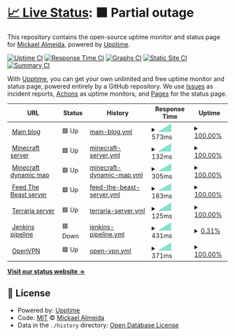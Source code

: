 # [📈 Live Status](https://status.jaajeur.xyz): <!--live status--> **🟧 Partial outage**

This repository contains the open-source uptime monitor and status page for [Mickael Almeida](https://status.jaajeur.xyz), powered by [Upptime](https://github.com/upptime/upptime).

[![Uptime CI](https://github.com/Captn138/status/workflows/Uptime%20CI/badge.svg)](https://github.com/Captn138/status/actions?query=workflow%3A%22Uptime+CI%22)
[![Response Time CI](https://github.com/Captn138/status/workflows/Response%20Time%20CI/badge.svg)](https://github.com/Captn138/status/actions?query=workflow%3A%22Response+Time+CI%22)
[![Graphs CI](https://github.com/Captn138/status/workflows/Graphs%20CI/badge.svg)](https://github.com/Captn138/status/actions?query=workflow%3A%22Graphs+CI%22)
[![Static Site CI](https://github.com/Captn138/status/workflows/Static%20Site%20CI/badge.svg)](https://github.com/Captn138/status/actions?query=workflow%3A%22Static+Site+CI%22)
[![Summary CI](https://github.com/Captn138/status/workflows/Summary%20CI/badge.svg)](https://github.com/Captn138/status/actions?query=workflow%3A%22Summary+CI%22)

With [Upptime](https://upptime.js.org), you can get your own unlimited and free uptime monitor and status page, powered entirely by a GitHub repository. We use [Issues](https://github.com/Captn138/status/issues) as incident reports, [Actions](https://github.com/Captn138/status/actions) as uptime monitors, and [Pages](https://status.jaajeur.xyz) for the status page.

<!--start: status pages-->
<!-- This summary is generated by Upptime (https://github.com/upptime/upptime) -->
<!-- Do not edit this manually, your changes will be overwritten -->
<!-- prettier-ignore -->
| URL | Status | History | Response Time | Uptime |
| --- | ------ | ------- | ------------- | ------ |
| <img alt="" src="https://favicons.githubusercontent.com/www.jaajeur.xyz" height="13"> [Main blog](https://www.jaajeur.xyz) | 🟩 Up | [main-blog.yml](https://github.com/Captn138/status/commits/HEAD/history/main-blog.yml) | <details><summary><img alt="Response time graph" src="./graphs/main-blog/response-time-week.png" height="20"> 573ms</summary><br><a href="https://status.jaajeur.xyz/history/main-blog"><img alt="Response time 573" src="https://img.shields.io/endpoint?url=https%3A%2F%2Fraw.githubusercontent.com%2FCaptn138%2Fstatus%2FHEAD%2Fapi%2Fmain-blog%2Fresponse-time.json"></a><br><a href="https://status.jaajeur.xyz/history/main-blog"><img alt="24-hour response time 573" src="https://img.shields.io/endpoint?url=https%3A%2F%2Fraw.githubusercontent.com%2FCaptn138%2Fstatus%2FHEAD%2Fapi%2Fmain-blog%2Fresponse-time-day.json"></a><br><a href="https://status.jaajeur.xyz/history/main-blog"><img alt="7-day response time 573" src="https://img.shields.io/endpoint?url=https%3A%2F%2Fraw.githubusercontent.com%2FCaptn138%2Fstatus%2FHEAD%2Fapi%2Fmain-blog%2Fresponse-time-week.json"></a><br><a href="https://status.jaajeur.xyz/history/main-blog"><img alt="30-day response time 573" src="https://img.shields.io/endpoint?url=https%3A%2F%2Fraw.githubusercontent.com%2FCaptn138%2Fstatus%2FHEAD%2Fapi%2Fmain-blog%2Fresponse-time-month.json"></a><br><a href="https://status.jaajeur.xyz/history/main-blog"><img alt="1-year response time 573" src="https://img.shields.io/endpoint?url=https%3A%2F%2Fraw.githubusercontent.com%2FCaptn138%2Fstatus%2FHEAD%2Fapi%2Fmain-blog%2Fresponse-time-year.json"></a></details> | <details><summary><a href="https://status.jaajeur.xyz/history/main-blog">100.00%</a></summary><a href="https://status.jaajeur.xyz/history/main-blog"><img alt="All-time uptime 100.00%" src="https://img.shields.io/endpoint?url=https%3A%2F%2Fraw.githubusercontent.com%2FCaptn138%2Fstatus%2FHEAD%2Fapi%2Fmain-blog%2Fuptime.json"></a><br><a href="https://status.jaajeur.xyz/history/main-blog"><img alt="24-hour uptime 100.00%" src="https://img.shields.io/endpoint?url=https%3A%2F%2Fraw.githubusercontent.com%2FCaptn138%2Fstatus%2FHEAD%2Fapi%2Fmain-blog%2Fuptime-day.json"></a><br><a href="https://status.jaajeur.xyz/history/main-blog"><img alt="7-day uptime 100.00%" src="https://img.shields.io/endpoint?url=https%3A%2F%2Fraw.githubusercontent.com%2FCaptn138%2Fstatus%2FHEAD%2Fapi%2Fmain-blog%2Fuptime-week.json"></a><br><a href="https://status.jaajeur.xyz/history/main-blog"><img alt="30-day uptime 100.00%" src="https://img.shields.io/endpoint?url=https%3A%2F%2Fraw.githubusercontent.com%2FCaptn138%2Fstatus%2FHEAD%2Fapi%2Fmain-blog%2Fuptime-month.json"></a><br><a href="https://status.jaajeur.xyz/history/main-blog"><img alt="1-year uptime 100.00%" src="https://img.shields.io/endpoint?url=https%3A%2F%2Fraw.githubusercontent.com%2FCaptn138%2Fstatus%2FHEAD%2Fapi%2Fmain-blog%2Fuptime-year.json"></a></details>
| <img alt="" src="https://favicons.githubusercontent.com/null" height="13"> [Minecraft server](minecraft.jaajeur.xyz) | 🟩 Up | [minecraft-server.yml](https://github.com/Captn138/status/commits/HEAD/history/minecraft-server.yml) | <details><summary><img alt="Response time graph" src="./graphs/minecraft-server/response-time-week.png" height="20"> 132ms</summary><br><a href="https://status.jaajeur.xyz/history/minecraft-server"><img alt="Response time 132" src="https://img.shields.io/endpoint?url=https%3A%2F%2Fraw.githubusercontent.com%2FCaptn138%2Fstatus%2FHEAD%2Fapi%2Fminecraft-server%2Fresponse-time.json"></a><br><a href="https://status.jaajeur.xyz/history/minecraft-server"><img alt="24-hour response time 132" src="https://img.shields.io/endpoint?url=https%3A%2F%2Fraw.githubusercontent.com%2FCaptn138%2Fstatus%2FHEAD%2Fapi%2Fminecraft-server%2Fresponse-time-day.json"></a><br><a href="https://status.jaajeur.xyz/history/minecraft-server"><img alt="7-day response time 132" src="https://img.shields.io/endpoint?url=https%3A%2F%2Fraw.githubusercontent.com%2FCaptn138%2Fstatus%2FHEAD%2Fapi%2Fminecraft-server%2Fresponse-time-week.json"></a><br><a href="https://status.jaajeur.xyz/history/minecraft-server"><img alt="30-day response time 132" src="https://img.shields.io/endpoint?url=https%3A%2F%2Fraw.githubusercontent.com%2FCaptn138%2Fstatus%2FHEAD%2Fapi%2Fminecraft-server%2Fresponse-time-month.json"></a><br><a href="https://status.jaajeur.xyz/history/minecraft-server"><img alt="1-year response time 132" src="https://img.shields.io/endpoint?url=https%3A%2F%2Fraw.githubusercontent.com%2FCaptn138%2Fstatus%2FHEAD%2Fapi%2Fminecraft-server%2Fresponse-time-year.json"></a></details> | <details><summary><a href="https://status.jaajeur.xyz/history/minecraft-server">100.00%</a></summary><a href="https://status.jaajeur.xyz/history/minecraft-server"><img alt="All-time uptime 100.00%" src="https://img.shields.io/endpoint?url=https%3A%2F%2Fraw.githubusercontent.com%2FCaptn138%2Fstatus%2FHEAD%2Fapi%2Fminecraft-server%2Fuptime.json"></a><br><a href="https://status.jaajeur.xyz/history/minecraft-server"><img alt="24-hour uptime 100.00%" src="https://img.shields.io/endpoint?url=https%3A%2F%2Fraw.githubusercontent.com%2FCaptn138%2Fstatus%2FHEAD%2Fapi%2Fminecraft-server%2Fuptime-day.json"></a><br><a href="https://status.jaajeur.xyz/history/minecraft-server"><img alt="7-day uptime 100.00%" src="https://img.shields.io/endpoint?url=https%3A%2F%2Fraw.githubusercontent.com%2FCaptn138%2Fstatus%2FHEAD%2Fapi%2Fminecraft-server%2Fuptime-week.json"></a><br><a href="https://status.jaajeur.xyz/history/minecraft-server"><img alt="30-day uptime 100.00%" src="https://img.shields.io/endpoint?url=https%3A%2F%2Fraw.githubusercontent.com%2FCaptn138%2Fstatus%2FHEAD%2Fapi%2Fminecraft-server%2Fuptime-month.json"></a><br><a href="https://status.jaajeur.xyz/history/minecraft-server"><img alt="1-year uptime 100.00%" src="https://img.shields.io/endpoint?url=https%3A%2F%2Fraw.githubusercontent.com%2FCaptn138%2Fstatus%2FHEAD%2Fapi%2Fminecraft-server%2Fuptime-year.json"></a></details>
| <img alt="" src="https://favicons.githubusercontent.com/minecraft.jaajeur.xyz" height="13"> [Minecraft dynamic map](https://minecraft.jaajeur.xyz) | 🟩 Up | [minecraft-dynamic-map.yml](https://github.com/Captn138/status/commits/HEAD/history/minecraft-dynamic-map.yml) | <details><summary><img alt="Response time graph" src="./graphs/minecraft-dynamic-map/response-time-week.png" height="20"> 305ms</summary><br><a href="https://status.jaajeur.xyz/history/minecraft-dynamic-map"><img alt="Response time 305" src="https://img.shields.io/endpoint?url=https%3A%2F%2Fraw.githubusercontent.com%2FCaptn138%2Fstatus%2FHEAD%2Fapi%2Fminecraft-dynamic-map%2Fresponse-time.json"></a><br><a href="https://status.jaajeur.xyz/history/minecraft-dynamic-map"><img alt="24-hour response time 305" src="https://img.shields.io/endpoint?url=https%3A%2F%2Fraw.githubusercontent.com%2FCaptn138%2Fstatus%2FHEAD%2Fapi%2Fminecraft-dynamic-map%2Fresponse-time-day.json"></a><br><a href="https://status.jaajeur.xyz/history/minecraft-dynamic-map"><img alt="7-day response time 305" src="https://img.shields.io/endpoint?url=https%3A%2F%2Fraw.githubusercontent.com%2FCaptn138%2Fstatus%2FHEAD%2Fapi%2Fminecraft-dynamic-map%2Fresponse-time-week.json"></a><br><a href="https://status.jaajeur.xyz/history/minecraft-dynamic-map"><img alt="30-day response time 305" src="https://img.shields.io/endpoint?url=https%3A%2F%2Fraw.githubusercontent.com%2FCaptn138%2Fstatus%2FHEAD%2Fapi%2Fminecraft-dynamic-map%2Fresponse-time-month.json"></a><br><a href="https://status.jaajeur.xyz/history/minecraft-dynamic-map"><img alt="1-year response time 305" src="https://img.shields.io/endpoint?url=https%3A%2F%2Fraw.githubusercontent.com%2FCaptn138%2Fstatus%2FHEAD%2Fapi%2Fminecraft-dynamic-map%2Fresponse-time-year.json"></a></details> | <details><summary><a href="https://status.jaajeur.xyz/history/minecraft-dynamic-map">100.00%</a></summary><a href="https://status.jaajeur.xyz/history/minecraft-dynamic-map"><img alt="All-time uptime 100.00%" src="https://img.shields.io/endpoint?url=https%3A%2F%2Fraw.githubusercontent.com%2FCaptn138%2Fstatus%2FHEAD%2Fapi%2Fminecraft-dynamic-map%2Fuptime.json"></a><br><a href="https://status.jaajeur.xyz/history/minecraft-dynamic-map"><img alt="24-hour uptime 100.00%" src="https://img.shields.io/endpoint?url=https%3A%2F%2Fraw.githubusercontent.com%2FCaptn138%2Fstatus%2FHEAD%2Fapi%2Fminecraft-dynamic-map%2Fuptime-day.json"></a><br><a href="https://status.jaajeur.xyz/history/minecraft-dynamic-map"><img alt="7-day uptime 100.00%" src="https://img.shields.io/endpoint?url=https%3A%2F%2Fraw.githubusercontent.com%2FCaptn138%2Fstatus%2FHEAD%2Fapi%2Fminecraft-dynamic-map%2Fuptime-week.json"></a><br><a href="https://status.jaajeur.xyz/history/minecraft-dynamic-map"><img alt="30-day uptime 100.00%" src="https://img.shields.io/endpoint?url=https%3A%2F%2Fraw.githubusercontent.com%2FCaptn138%2Fstatus%2FHEAD%2Fapi%2Fminecraft-dynamic-map%2Fuptime-month.json"></a><br><a href="https://status.jaajeur.xyz/history/minecraft-dynamic-map"><img alt="1-year uptime 100.00%" src="https://img.shields.io/endpoint?url=https%3A%2F%2Fraw.githubusercontent.com%2FCaptn138%2Fstatus%2FHEAD%2Fapi%2Fminecraft-dynamic-map%2Fuptime-year.json"></a></details>
| <img alt="" src="https://favicons.githubusercontent.com/null" height="13"> [Feed The Beast server](ftb.jaajeur.xyz) | 🟩 Up | [feed-the-beast-server.yml](https://github.com/Captn138/status/commits/HEAD/history/feed-the-beast-server.yml) | <details><summary><img alt="Response time graph" src="./graphs/feed-the-beast-server/response-time-week.png" height="20"> 183ms</summary><br><a href="https://status.jaajeur.xyz/history/feed-the-beast-server"><img alt="Response time 183" src="https://img.shields.io/endpoint?url=https%3A%2F%2Fraw.githubusercontent.com%2FCaptn138%2Fstatus%2FHEAD%2Fapi%2Ffeed-the-beast-server%2Fresponse-time.json"></a><br><a href="https://status.jaajeur.xyz/history/feed-the-beast-server"><img alt="24-hour response time 183" src="https://img.shields.io/endpoint?url=https%3A%2F%2Fraw.githubusercontent.com%2FCaptn138%2Fstatus%2FHEAD%2Fapi%2Ffeed-the-beast-server%2Fresponse-time-day.json"></a><br><a href="https://status.jaajeur.xyz/history/feed-the-beast-server"><img alt="7-day response time 183" src="https://img.shields.io/endpoint?url=https%3A%2F%2Fraw.githubusercontent.com%2FCaptn138%2Fstatus%2FHEAD%2Fapi%2Ffeed-the-beast-server%2Fresponse-time-week.json"></a><br><a href="https://status.jaajeur.xyz/history/feed-the-beast-server"><img alt="30-day response time 183" src="https://img.shields.io/endpoint?url=https%3A%2F%2Fraw.githubusercontent.com%2FCaptn138%2Fstatus%2FHEAD%2Fapi%2Ffeed-the-beast-server%2Fresponse-time-month.json"></a><br><a href="https://status.jaajeur.xyz/history/feed-the-beast-server"><img alt="1-year response time 183" src="https://img.shields.io/endpoint?url=https%3A%2F%2Fraw.githubusercontent.com%2FCaptn138%2Fstatus%2FHEAD%2Fapi%2Ffeed-the-beast-server%2Fresponse-time-year.json"></a></details> | <details><summary><a href="https://status.jaajeur.xyz/history/feed-the-beast-server">100.00%</a></summary><a href="https://status.jaajeur.xyz/history/feed-the-beast-server"><img alt="All-time uptime 100.00%" src="https://img.shields.io/endpoint?url=https%3A%2F%2Fraw.githubusercontent.com%2FCaptn138%2Fstatus%2FHEAD%2Fapi%2Ffeed-the-beast-server%2Fuptime.json"></a><br><a href="https://status.jaajeur.xyz/history/feed-the-beast-server"><img alt="24-hour uptime 100.00%" src="https://img.shields.io/endpoint?url=https%3A%2F%2Fraw.githubusercontent.com%2FCaptn138%2Fstatus%2FHEAD%2Fapi%2Ffeed-the-beast-server%2Fuptime-day.json"></a><br><a href="https://status.jaajeur.xyz/history/feed-the-beast-server"><img alt="7-day uptime 100.00%" src="https://img.shields.io/endpoint?url=https%3A%2F%2Fraw.githubusercontent.com%2FCaptn138%2Fstatus%2FHEAD%2Fapi%2Ffeed-the-beast-server%2Fuptime-week.json"></a><br><a href="https://status.jaajeur.xyz/history/feed-the-beast-server"><img alt="30-day uptime 100.00%" src="https://img.shields.io/endpoint?url=https%3A%2F%2Fraw.githubusercontent.com%2FCaptn138%2Fstatus%2FHEAD%2Fapi%2Ffeed-the-beast-server%2Fuptime-month.json"></a><br><a href="https://status.jaajeur.xyz/history/feed-the-beast-server"><img alt="1-year uptime 100.00%" src="https://img.shields.io/endpoint?url=https%3A%2F%2Fraw.githubusercontent.com%2FCaptn138%2Fstatus%2FHEAD%2Fapi%2Ffeed-the-beast-server%2Fuptime-year.json"></a></details>
| <img alt="" src="https://favicons.githubusercontent.com/null" height="13"> [Terraria server](terraria.jaajeur.xyz) | 🟩 Up | [terraria-server.yml](https://github.com/Captn138/status/commits/HEAD/history/terraria-server.yml) | <details><summary><img alt="Response time graph" src="./graphs/terraria-server/response-time-week.png" height="20"> 125ms</summary><br><a href="https://status.jaajeur.xyz/history/terraria-server"><img alt="Response time 125" src="https://img.shields.io/endpoint?url=https%3A%2F%2Fraw.githubusercontent.com%2FCaptn138%2Fstatus%2FHEAD%2Fapi%2Fterraria-server%2Fresponse-time.json"></a><br><a href="https://status.jaajeur.xyz/history/terraria-server"><img alt="24-hour response time 125" src="https://img.shields.io/endpoint?url=https%3A%2F%2Fraw.githubusercontent.com%2FCaptn138%2Fstatus%2FHEAD%2Fapi%2Fterraria-server%2Fresponse-time-day.json"></a><br><a href="https://status.jaajeur.xyz/history/terraria-server"><img alt="7-day response time 125" src="https://img.shields.io/endpoint?url=https%3A%2F%2Fraw.githubusercontent.com%2FCaptn138%2Fstatus%2FHEAD%2Fapi%2Fterraria-server%2Fresponse-time-week.json"></a><br><a href="https://status.jaajeur.xyz/history/terraria-server"><img alt="30-day response time 125" src="https://img.shields.io/endpoint?url=https%3A%2F%2Fraw.githubusercontent.com%2FCaptn138%2Fstatus%2FHEAD%2Fapi%2Fterraria-server%2Fresponse-time-month.json"></a><br><a href="https://status.jaajeur.xyz/history/terraria-server"><img alt="1-year response time 125" src="https://img.shields.io/endpoint?url=https%3A%2F%2Fraw.githubusercontent.com%2FCaptn138%2Fstatus%2FHEAD%2Fapi%2Fterraria-server%2Fresponse-time-year.json"></a></details> | <details><summary><a href="https://status.jaajeur.xyz/history/terraria-server">100.00%</a></summary><a href="https://status.jaajeur.xyz/history/terraria-server"><img alt="All-time uptime 100.00%" src="https://img.shields.io/endpoint?url=https%3A%2F%2Fraw.githubusercontent.com%2FCaptn138%2Fstatus%2FHEAD%2Fapi%2Fterraria-server%2Fuptime.json"></a><br><a href="https://status.jaajeur.xyz/history/terraria-server"><img alt="24-hour uptime 100.00%" src="https://img.shields.io/endpoint?url=https%3A%2F%2Fraw.githubusercontent.com%2FCaptn138%2Fstatus%2FHEAD%2Fapi%2Fterraria-server%2Fuptime-day.json"></a><br><a href="https://status.jaajeur.xyz/history/terraria-server"><img alt="7-day uptime 100.00%" src="https://img.shields.io/endpoint?url=https%3A%2F%2Fraw.githubusercontent.com%2FCaptn138%2Fstatus%2FHEAD%2Fapi%2Fterraria-server%2Fuptime-week.json"></a><br><a href="https://status.jaajeur.xyz/history/terraria-server"><img alt="30-day uptime 100.00%" src="https://img.shields.io/endpoint?url=https%3A%2F%2Fraw.githubusercontent.com%2FCaptn138%2Fstatus%2FHEAD%2Fapi%2Fterraria-server%2Fuptime-month.json"></a><br><a href="https://status.jaajeur.xyz/history/terraria-server"><img alt="1-year uptime 100.00%" src="https://img.shields.io/endpoint?url=https%3A%2F%2Fraw.githubusercontent.com%2FCaptn138%2Fstatus%2FHEAD%2Fapi%2Fterraria-server%2Fuptime-year.json"></a></details>
| <img alt="" src="https://favicons.githubusercontent.com/jenkins.jaajeur.xyz" height="13"> [Jenkins pipeline](https://jenkins.jaajeur.xyz) | 🟥 Down | [jenkins-pipeline.yml](https://github.com/Captn138/status/commits/HEAD/history/jenkins-pipeline.yml) | <details><summary><img alt="Response time graph" src="./graphs/jenkins-pipeline/response-time-week.png" height="20"> 431ms</summary><br><a href="https://status.jaajeur.xyz/history/jenkins-pipeline"><img alt="Response time 431" src="https://img.shields.io/endpoint?url=https%3A%2F%2Fraw.githubusercontent.com%2FCaptn138%2Fstatus%2FHEAD%2Fapi%2Fjenkins-pipeline%2Fresponse-time.json"></a><br><a href="https://status.jaajeur.xyz/history/jenkins-pipeline"><img alt="24-hour response time 431" src="https://img.shields.io/endpoint?url=https%3A%2F%2Fraw.githubusercontent.com%2FCaptn138%2Fstatus%2FHEAD%2Fapi%2Fjenkins-pipeline%2Fresponse-time-day.json"></a><br><a href="https://status.jaajeur.xyz/history/jenkins-pipeline"><img alt="7-day response time 431" src="https://img.shields.io/endpoint?url=https%3A%2F%2Fraw.githubusercontent.com%2FCaptn138%2Fstatus%2FHEAD%2Fapi%2Fjenkins-pipeline%2Fresponse-time-week.json"></a><br><a href="https://status.jaajeur.xyz/history/jenkins-pipeline"><img alt="30-day response time 431" src="https://img.shields.io/endpoint?url=https%3A%2F%2Fraw.githubusercontent.com%2FCaptn138%2Fstatus%2FHEAD%2Fapi%2Fjenkins-pipeline%2Fresponse-time-month.json"></a><br><a href="https://status.jaajeur.xyz/history/jenkins-pipeline"><img alt="1-year response time 431" src="https://img.shields.io/endpoint?url=https%3A%2F%2Fraw.githubusercontent.com%2FCaptn138%2Fstatus%2FHEAD%2Fapi%2Fjenkins-pipeline%2Fresponse-time-year.json"></a></details> | <details><summary><a href="https://status.jaajeur.xyz/history/jenkins-pipeline">0.31%</a></summary><a href="https://status.jaajeur.xyz/history/jenkins-pipeline"><img alt="All-time uptime 0.31%" src="https://img.shields.io/endpoint?url=https%3A%2F%2Fraw.githubusercontent.com%2FCaptn138%2Fstatus%2FHEAD%2Fapi%2Fjenkins-pipeline%2Fuptime.json"></a><br><a href="https://status.jaajeur.xyz/history/jenkins-pipeline"><img alt="24-hour uptime 0.31%" src="https://img.shields.io/endpoint?url=https%3A%2F%2Fraw.githubusercontent.com%2FCaptn138%2Fstatus%2FHEAD%2Fapi%2Fjenkins-pipeline%2Fuptime-day.json"></a><br><a href="https://status.jaajeur.xyz/history/jenkins-pipeline"><img alt="7-day uptime 0.31%" src="https://img.shields.io/endpoint?url=https%3A%2F%2Fraw.githubusercontent.com%2FCaptn138%2Fstatus%2FHEAD%2Fapi%2Fjenkins-pipeline%2Fuptime-week.json"></a><br><a href="https://status.jaajeur.xyz/history/jenkins-pipeline"><img alt="30-day uptime 0.31%" src="https://img.shields.io/endpoint?url=https%3A%2F%2Fraw.githubusercontent.com%2FCaptn138%2Fstatus%2FHEAD%2Fapi%2Fjenkins-pipeline%2Fuptime-month.json"></a><br><a href="https://status.jaajeur.xyz/history/jenkins-pipeline"><img alt="1-year uptime 0.31%" src="https://img.shields.io/endpoint?url=https%3A%2F%2Fraw.githubusercontent.com%2FCaptn138%2Fstatus%2FHEAD%2Fapi%2Fjenkins-pipeline%2Fuptime-year.json"></a></details>
| <img alt="" src="https://favicons.githubusercontent.com/null" height="13"> [OpenVPN](jaajeur.xyz) | 🟩 Up | [open-vpn.yml](https://github.com/Captn138/status/commits/HEAD/history/open-vpn.yml) | <details><summary><img alt="Response time graph" src="./graphs/open-vpn/response-time-week.png" height="20"> 371ms</summary><br><a href="https://status.jaajeur.xyz/history/open-vpn"><img alt="Response time 371" src="https://img.shields.io/endpoint?url=https%3A%2F%2Fraw.githubusercontent.com%2FCaptn138%2Fstatus%2FHEAD%2Fapi%2Fopen-vpn%2Fresponse-time.json"></a><br><a href="https://status.jaajeur.xyz/history/open-vpn"><img alt="24-hour response time 371" src="https://img.shields.io/endpoint?url=https%3A%2F%2Fraw.githubusercontent.com%2FCaptn138%2Fstatus%2FHEAD%2Fapi%2Fopen-vpn%2Fresponse-time-day.json"></a><br><a href="https://status.jaajeur.xyz/history/open-vpn"><img alt="7-day response time 371" src="https://img.shields.io/endpoint?url=https%3A%2F%2Fraw.githubusercontent.com%2FCaptn138%2Fstatus%2FHEAD%2Fapi%2Fopen-vpn%2Fresponse-time-week.json"></a><br><a href="https://status.jaajeur.xyz/history/open-vpn"><img alt="30-day response time 371" src="https://img.shields.io/endpoint?url=https%3A%2F%2Fraw.githubusercontent.com%2FCaptn138%2Fstatus%2FHEAD%2Fapi%2Fopen-vpn%2Fresponse-time-month.json"></a><br><a href="https://status.jaajeur.xyz/history/open-vpn"><img alt="1-year response time 371" src="https://img.shields.io/endpoint?url=https%3A%2F%2Fraw.githubusercontent.com%2FCaptn138%2Fstatus%2FHEAD%2Fapi%2Fopen-vpn%2Fresponse-time-year.json"></a></details> | <details><summary><a href="https://status.jaajeur.xyz/history/open-vpn">100.00%</a></summary><a href="https://status.jaajeur.xyz/history/open-vpn"><img alt="All-time uptime 100.00%" src="https://img.shields.io/endpoint?url=https%3A%2F%2Fraw.githubusercontent.com%2FCaptn138%2Fstatus%2FHEAD%2Fapi%2Fopen-vpn%2Fuptime.json"></a><br><a href="https://status.jaajeur.xyz/history/open-vpn"><img alt="24-hour uptime 100.00%" src="https://img.shields.io/endpoint?url=https%3A%2F%2Fraw.githubusercontent.com%2FCaptn138%2Fstatus%2FHEAD%2Fapi%2Fopen-vpn%2Fuptime-day.json"></a><br><a href="https://status.jaajeur.xyz/history/open-vpn"><img alt="7-day uptime 100.00%" src="https://img.shields.io/endpoint?url=https%3A%2F%2Fraw.githubusercontent.com%2FCaptn138%2Fstatus%2FHEAD%2Fapi%2Fopen-vpn%2Fuptime-week.json"></a><br><a href="https://status.jaajeur.xyz/history/open-vpn"><img alt="30-day uptime 100.00%" src="https://img.shields.io/endpoint?url=https%3A%2F%2Fraw.githubusercontent.com%2FCaptn138%2Fstatus%2FHEAD%2Fapi%2Fopen-vpn%2Fuptime-month.json"></a><br><a href="https://status.jaajeur.xyz/history/open-vpn"><img alt="1-year uptime 100.00%" src="https://img.shields.io/endpoint?url=https%3A%2F%2Fraw.githubusercontent.com%2FCaptn138%2Fstatus%2FHEAD%2Fapi%2Fopen-vpn%2Fuptime-year.json"></a></details>

<!--end: status pages-->

[**Visit our status website →**](https://status.jaajeur.xyz)

## 📄 License

- Powered by: [Upptime](https://github.com/upptime/upptime)
- Code: [MIT](./LICENSE) © [Mickael Almeida](https://status.jaajeur.xyz)
- Data in the `./history` directory: [Open Database License](https://opendatacommons.org/licenses/odbl/1-0/)
